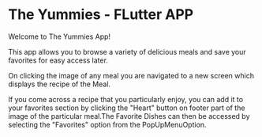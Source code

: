 
# The Yummies - FLutter APP

Welcome to The Yummies App!

This app allows you to browse a variety 
of delicious meals and save your favorites 
for easy access later.

On clicking the image of any meal you are navigated to a new screen which displays the recipe of the Meal.

If you come across a recipe that you particularly enjoy, you can add it 
to your favorites section by clicking  the "Heart" button on footer part of the 
image of the particular meal.The Favorite Dishes can then be accessed 
by selecting the "Favorites" option from the PopUpMenuOption.

